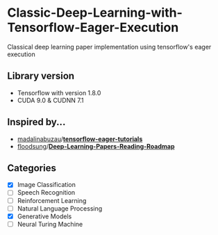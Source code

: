 # Classic-Deep-Learning-with-Tensorflow-Eager-Execution
Classical deep learning paper implementation using tensorflow's eager execution

## Library version
- Tensorflow with version 1.8.0
- CUDA 9.0 & CUDNN 7.1

## Inspired by...

 -  [madalinabuzau](https://github.com/madalinabuzau)/**[tensorflow-eager-tutorials](https://github.com/madalinabuzau/tensorflow-eager-tutorials)**
 -  [floodsung](https://github.com/floodsung)/**[Deep-Learning-Papers-Reading-Roadmap](https://github.com/floodsung/Deep-Learning-Papers-Reading-Roadmap)**

## Categories
 - [x] Image Classification
 - [ ] Speech Recognition
 - [ ] Reinforcement Learning
 - [ ] Natural Language Processing
 - [x] Generative Models
 - [ ] Neural Turing Machine

